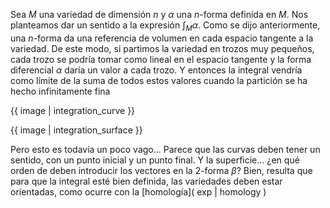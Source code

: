 Sea $M$ una variedad de dimensión $n$ y $\alpha$ una $n$-forma definida en $M$. Nos planteamos dar un sentido a la expresión $\int_M \alpha$. Como se dijo anteriormente, una $n$-forma da una referencia de volumen en cada espacio tangente a la variedad. De este modo, si partimos la variedad en trozos muy pequeños, cada trozo se podría tomar como lineal en el espacio tangente y la forma diferencial $\alpha$ daría un valor a cada trozo. Y entonces la integral vendría como límite de la suma de todos estos valores cuando la partición se ha hecho infinitamente fina

{{ image | integration_curve }}

{{ image | integration_surface }}

Pero esto es todavía un poco vago... Parece que las curvas deben tener un sentido, con un punto inicial y un punto final. Y la superficie... ¿en qué orden de deben introducir los vectores en la 2-forma $\beta$? Bien, resulta que para que la integral esté bien definida, las variedades deben estar orientadas, como ocurre con la [homología]( exp | homology )